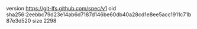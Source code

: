 version https://git-lfs.github.com/spec/v1
oid sha256:2eebbc79d23e14ab6d7187d146be60db40a28cd1e8ee5acc1911c71b87e3d520
size 2298
